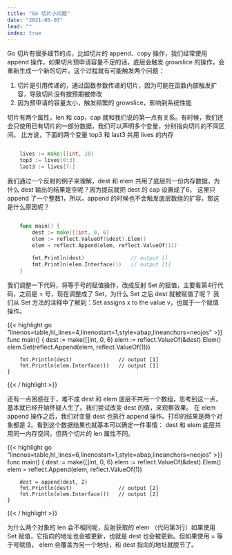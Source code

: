 ```yaml
---
title: "Go 切片小问题"
date: "2021-05-07"
lead: ""
index: true
---
```


Go 切片有很多细节的点，比如切片的 append、copy 操作，我们经常使用 append 操作，如果切片预申请容量不足的话，底层会触发 growslice 的操作，会
重新生成一个新的切片。这个过程就有可能触发两个问题：

1. 切片是引用传递的，通过函数参数传递的切片，因为可能在函数内部触发扩容，导致切片没有按预期被修改
2. 因为预申请的容量太小，触发频繁的 growslice，影响到系统性能

切片有两个属性，len 和 cap，cap 就和我们说的第一点有关系。有时候，我们还会只使用已有切片的一部分数据，我们可以声明多个变量，分别指向切片的不同区间。
比方说，下面的两个变量 top3 和 last3 共用 lives 的内存

```go

	lives := make([]int, 10)
	top3 := lives[0:3]
	last3 := lives[7:]

```

我们通过一个反射的例子来理解，dest 和 elem 共用了底层的一份内存数据，为什么 dest 输出的结果是空呢？因为提前就把 dest 的 cap 设置成了6，
这里只 append 了一个整数1，所以，append 的时候也不会触发底层数组的扩容，那这是什么原因呢？

```go

    func main() {
        dest := make([]int, 0, 6)
        elem := reflect.ValueOf(&dest).Elem()
        elem = reflect.Append(elem, reflect.ValueOf(1))
    
        fmt.Println(dest)               // output []
        fmt.Println(elem.Interface())   // output [1]
    }

```

我们调整一下代码，将等于号的赋值操作，改成反射 Set 的赋值，主要看第4行代码，之前是 = 号，现在调整成了 Set，为什么 Set 之后 dest 就被赋值了呢？
我们从 Set 方法的注释中了解到：Set assigns x to the value v，也属于一个赋值操作。

{{< highlight go "linenos=table,hl_lines=4,linenostart=1,style=abap,lineanchors=neojos" >}}
    func main() {
        dest := make([]int, 0, 6)
        elem := reflect.ValueOf(&dest).Elem()
        elem.Set(reflect.Append(elem, reflect.ValueOf(1)))
    
        fmt.Println(dest)               // output [1]
        fmt.Println(elem.Interface())   // output [1]
    }
{{< / highlight >}}

还有一点困惑在于，难不成 dest 和 elem 底层不共用一个数组，思考到这一点，基本就已经开始怀疑人生了。我们尝试改变 dest 的值，来观察效果。
在 elem append 操作之后，我们对变量 dest 也执行 append 操作。打印的结果是两个对象都是 2。看到这个数据结果也就基本可以确定一件事情：
dest 和 elem 底层共用同一内存空间，但两个切片的 len 属性不同。

{{< highlight go "linenos=table,hl_lines=6,linenostart=1,style=abap,lineanchors=neojos" >}}
    func main() {
        dest := make([]int, 0, 6)
        elem := reflect.ValueOf(&dest).Elem()
        elem = reflect.Append(elem, reflect.ValueOf(1))
        
        dest = append(dest, 2)
        fmt.Println(dest)               // output [2]
        fmt.Println(elem.Interface())   // output [2]
    }
{{< / highlight >}}

为什么两个对象的 len 会不相同呢，反射获取的 elem （代码第3行）如果使用 Set 赋值，它指向的地址也会被更新，也就是 dest 也会被更新。但如果使用 = 等于号赋值，
elem 会覆盖为另一个地址，和 dest 指向的地址就脱节了。

